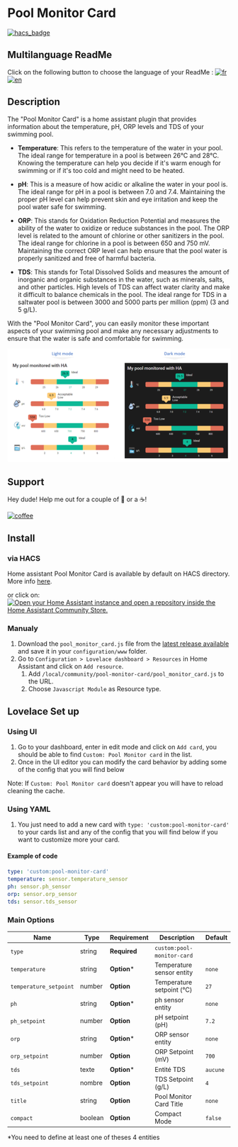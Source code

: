 # Pool Monitor Card

[![hacs_badge](https://img.shields.io/badge/HACS-Custom-41BDF5.svg?style=for-the-badge)](https://github.com/hacs/integration)

## Multilanguage ReadMe

Click on the following button to choose the language of your ReadMe : [![fr](https://img.shields.io/badge/lang-fr-green.svg)](https://github.com/wilsto/pool-monitor-card/blob/master/README-fr.md) [![en](https://img.shields.io/badge/lang-en-red.svg)](https://github.com/wilsto/pool-monitor-card/blob/master/README.md)
## Description

The "Pool Monitor Card" is a home assistant plugin that provides information about the temperature, pH, ORP levels and TDS of your swimming pool.

- **Temperature**: This refers to the temperature of the water in your pool. The ideal range for temperature in a pool is between 26°C and 28°C.  Knowing the temperature can help you decide if it's warm enough for swimming or if it's too cold and might need to be heated.

- **pH**: This is a measure of how acidic or alkaline the water in your pool is. The ideal range for pH in a pool is between 7.0 and 7.4. Maintaining the proper pH level can help prevent skin and eye irritation and keep the pool water safe for swimming.

- **ORP**: This stands for Oxidation Reduction Potential and measures the ability of the water to oxidize or reduce substances in the pool. The ORP level is related to the amount of chlorine or other sanitizers in the pool.  The ideal range for chlorine in a pool is between 650 and 750 mV. Maintaining the correct ORP level can help ensure that the pool water is properly sanitized and free of harmful bacteria.

- **TDS**: This stands for Total Dissolved Solids and measures the amount of inorganic and organic substances in the water, such as minerals, salts, and other particles. High levels of TDS can affect water clarity and make it difficult to balance chemicals in the pool. The ideal range for TDS in a saltwater pool is between 3000 and 5000 parts per million (ppm) (3 and 5 g/L).

With the "Pool Monitor Card", you can easily monitor these important aspects of your swimming pool and make any necessary adjustments to ensure that the water is safe and comfortable for swimming.

![all](example/light-dark-card.png)

## Support

Hey dude! Help me out for a couple of :beers: or a :coffee:!

[![coffee](https://www.buymeacoffee.com/assets/img/custom_images/black_img.png)](https://bmc.link/wilsto)

## Install

### via HACS

Home assistant Pool Monitor Card is available by default on HACS directory. More info [here](https://hacs.xyz/).

or click on: 
[![Open your Home Assistant instance and open a repository inside the Home Assistant Community Store.](https://my.home-assistant.io/badges/hacs_repository.svg)](https://my.home-assistant.io/redirect/hacs_repository/?owner=wilsto&repository=pool-monitor-card&category=plugin)

### Manualy

1. Download the `pool_monitor_card.js` file from the [latest release available](https://github.com/wilsto/pool-monitor-card/releases) and save it in your `configuration/www` folder.
1. Go to `Configuration > Lovelace dashboard > Resources` in Home Assistant and click on `Add resource`.
    1. Add `/local/community/pool-monitor-card/pool_monitor_card.js` to the URL.
    1. Choose `Javascript Module` as Resource type.


## Lovelace Set up

### Using UI

1. Go to your dashboard, enter in edit mode and click on `Add card`, you should be able to find `Custom: Pool Monitor card` in the list.
1. Once in the UI editor you can modify the card behavior by adding some of the config that you will find below

Note: If `Custom: Pool Monitor card` doesn't appear you will have to reload cleaning the cache.

### Using YAML

1. You just need to add a new card with `type: 'custom:pool-monitor-card'` to your cards list and any of the config that you will find below if you want to customize more your card.

#### Example of code

```yaml
type: 'custom:pool-monitor-card'
temperature: sensor.temperature_sensor
ph: sensor.ph_sensor
orp: sensor.orp_sensor
tds: sensor.tds_sensor
```

### Main Options

| Name | Type | Requirement | Description | Default |
| -------------- | ----------- | ------------ | ------------------------------------------------ | --------------------------------------------------------------------------------------------------------------------------------------------------------------------------------------------------------------------------------------------------------------------------------------------------------------------------------------------- |
| `type` | string | **Required** | `custom:pool-monitor-card` ||
| `temperature` | string | **Option*** | Temperature sensor entity |`none`|
| `temperature_setpoint` | number | **Option** |Temperature setpoint  (°C) |`27`|
| `ph` | string | **Option*** | ph sensor entity |`none`|
| `ph_setpoint` | number | **Option** | pH setpoint (pH) |`7.2`|
| `orp` | string | **Option*** | ORP sensor entity |`none`|
| `orp_setpoint` | number | **Option** |ORP Setpoint (mV)  |`700`|
| `tds` | texte | **Option*** | Entité TDS  |`aucune`|
| `tds_setpoint` | nombre | **Option** | TDS Setpoint (g/L) |`4`|
| `title` | string | **Option** | Pool Monitor Card Title |`none`|
| `compact` | boolean | **Option** | Compact Mode |`false`|

*You need to define at least one of theses 4 entities
